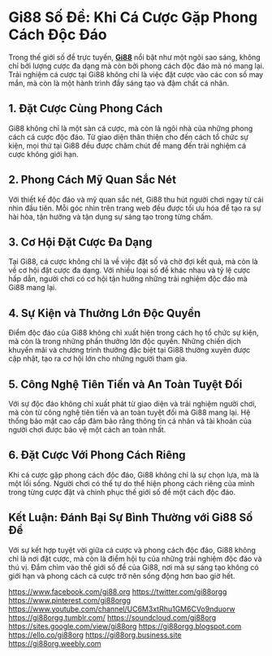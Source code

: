 <h1><strong>Gi88 Số Đề: Khi Cá Cược Gặp Phong Cách Độc Đáo</strong></h1>
Trong thế giới số đề trực tuyến, <strong><a href="https://gi88.org/">Gi88</a></strong> nổi bật như một ngôi sao sáng, không chỉ bởi lượng cược đa dạng mà còn bởi phong cách độc đáo mà nó mang lại. Trải nghiệm cá cược tại Gi88 không chỉ là việc đặt cược vào các con số may mắn, mà còn là một hành trình đầy sáng tạo và đậm chất cá nhân.
<h2>1. <strong>Đặt Cược Cùng Phong Cách</strong></h2>
Gi88 không chỉ là một sàn cá cược, mà còn là ngôi nhà của những phong cách cá cược độc đáo. Từ giao diện thân thiện cho đến cách tổ chức sự kiện, mọi thứ tại Gi88 đều được chăm chút để mang đến trải nghiệm cá cược không giới hạn.
<h2><strong>2. Phong Cách Mỹ Quan Sắc Nét</strong></h2>
Với thiết kế độc đáo và mỹ quan sắc nét, Gi88 thu hút người chơi ngay từ cái nhìn đầu tiên. Mỗi góc nhìn trên trang web đều được tối ưu hóa để tạo ra sự hài hòa, tận hưởng và tận dụng sự sáng tạo trong từng chấm.
<h2><strong>3. Cơ Hội Đặt Cược Đa Dạng</strong></h2>
Tại Gi88, cá cược không chỉ là về việc đặt số và chờ đợi kết quả, mà còn là về cơ hội đặt cược đa dạng. Với nhiều loại số đề khác nhau và tỷ lệ cược hấp dẫn, người chơi có cơ hội tận hưởng những trải nghiệm độc đáo mà Gi88 mang lại.
<h2><strong>4. Sự Kiện và Thưởng Lớn Độc Quyền</strong></h2>
Điểm độc đáo của Gi88 không chỉ xuất hiện trong cách họ tổ chức sự kiện, mà còn là trong những phần thưởng lớn độc quyền. Những chiến dịch khuyến mãi và chương trình thưởng đặc biệt tại Gi88 thường xuyên được cập nhật, tạo ra cơ hội lớn cho những người tham gia.
<h2><strong>5. Công Nghệ Tiên Tiến và An Toàn Tuyệt Đối</strong></h2>
Với sự độc đáo không chỉ xuất phát từ giao diện và trải nghiệm người chơi, mà còn từ công nghệ tiên tiến và an toàn tuyệt đối mà Gi88 mang lại. Hệ thống bảo mật cao cấp đảm bảo rằng thông tin cá nhân và tài khoản của người chơi được bảo vệ một cách an toàn nhất.
<h2><strong>6. Đặt Cược Với Phong Cách Riêng</strong></h2>
Khi cá cược gặp phong cách độc đáo, Gi88 không chỉ là sự chọn lựa, mà là một lối sống. Người chơi có thể tự do thể hiện phong cách riêng của mình trong từng cược đặt và chinh phục thế giới số đề một cách độc đáo.
<h2><strong>Kết Luận: Đánh Bại Sự Bình Thường với Gi88 Số Đề</strong></h2>
Với sự kết hợp tuyệt vời giữa cá cược và phong cách độc đáo, Gi88 không chỉ là nơi đặt cược, mà còn là điểm hội tụ của những trải nghiệm độc đáo và thú vị. Đắm chìm vào thế giới số đề của Gi88, nơi mà sự sáng tạo không có giới hạn và phong cách cá cược trở nên sống động hơn bao giờ hết.

<a href="https://www.facebook.com/gi88.org" rel="nofollow">https://www.facebook.com/gi88.org</a>
<a href="https://twitter.com/gi88orgg" rel="nofollow">https://twitter.com/gi88orgg</a>
<a href="https://www.pinterest.com/gi88orgg" rel="nofollow">https://www.pinterest.com/gi88orgg</a>
<a href="https://www.youtube.com/channel/UC6M3xtRhu1GM6CVo9nduorw" rel="nofollow">https://www.youtube.com/channel/UC6M3xtRhu1GM6CVo9nduorw</a>
<a href="https://gi88orgg.tumblr.com/" rel="nofollow">https://gi88orgg.tumblr.com/</a>
<a href="https://soundcloud.com/gi88org" rel="nofollow">https://soundcloud.com/gi88org</a>
<a href="https://sites.google.com/view/gi88org" rel="nofollow">https://sites.google.com/view/gi88org</a>
<a href="https://gi88orgg.blogspot.com" rel="nofollow">https://gi88orgg.blogspot.com</a>
<a href="https://ello.co/gi88org" rel="nofollow">https://ello.co/gi88org</a>
<a href="https://gi88org.business.site" rel="nofollow">https://gi88org.business.site</a>
<a href="https://gi88org.weebly.com" rel="nofollow">https://gi88org.weebly.com</a>